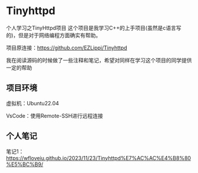 # Tinyhttpd
个人学习之TinyHttpd项目
这个项目是我学习C++的上手项目(虽然是c语言写的)，但是对于网络编程方面确实有帮助。

项目原连接：https://github.com/EZLippi/Tinyhttpd

我在阅读源码的时候做了一些注释和笔记，希望对同样在学习这个项目的同学提供一定的帮助

## 项目环境

虚拟机：Ubuntu22.04

VsCode：使用Remote-SSH进行远程连接

## 个人笔记

笔记1：https://wfloveiu.github.io/2023/11/23/Tinyhttpd%E7%AC%AC%E4%B8%80%E5%BC%B9/
